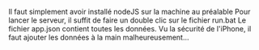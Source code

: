 Il faut simplement avoir installé nodeJS sur la machine au préalable
Pour lancer le serveur,
il suffit de faire un double clic sur le fichier run.bat
Le fichier app.json contient toutes les données.
Vu la sécurité de l'iPhone, il faut ajouter les données à la main malheureusement...